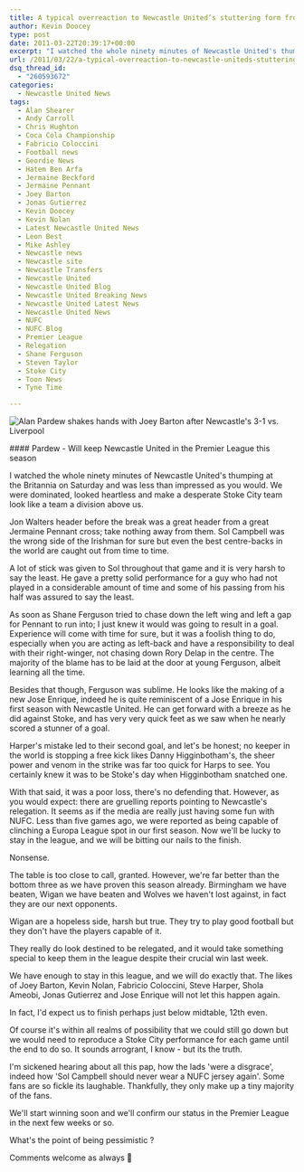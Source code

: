 ```yaml
---
title: A typical overreaction to Newcastle United’s stuttering form from the majority
author: Kevin Doocey
type: post
date: 2011-03-22T20:39:17+00:00
excerpt: "I watched the whole ninety minutes of Newcastle United's thumping at the Britannia on Saturday and was less than impressed as you.."
url: /2011/03/22/a-typical-overreaction-to-newcastle-uniteds-stuttering-form-from-the-majority/
dsq_thread_id:
  - "260593672"
categories:
  - Newcastle United News
tags:
  - Alan Shearer
  - Andy Carroll
  - Chris Hughton
  - Coca Cola Championship
  - Fabricio Coloccini
  - Football news
  - Geordie News
  - Hatem Ben Arfa
  - Jermaine Beckford
  - Jermaine Pennant
  - Joey Barton
  - Jonas Gutierrez
  - Kevin Doocey
  - Kevin Nolan
  - Latest Newcastle United News
  - Leon Best
  - Mike Ashley
  - Newcastle news
  - Newcastle site
  - Newcastle Transfers
  - Newcastle United
  - Newcastle United Blog
  - Newcastle United Breaking News
  - Newcastle United Latest News
  - Newcastle United News
  - NUFC
  - NUFC Blog
  - Premier League
  - Relegation
  - Shane Ferguson
  - Steven Taylor
  - Stoke City
  - Toon News
  - Tyne Time

---
```

![Alan Pardew shakes hands with Joey Barton after Newcastle's 3-1 vs. Liverpool](http://www.tynetime.com/wp-content/uploads/2011/03/Alan-Pardew-Joey-Barton.jpg "Alan_Pardew_Joey_Barton")

#### Pardew - Will keep Newcastle United in the Premier League this season

I watched the whole ninety minutes of Newcastle United's thumping at the Britannia on Saturday and was less than impressed as you would. We were dominated, looked heartless and make a desperate Stoke City team look like a team a division above us.

Jon Walters header before the break was a great header from a great Jermaine Pennant cross; take nothing away from them. Sol Campbell was  the wrong side of the Irishman for sure but even the best centre-backs in the world are caught out from time to time.

A lot of stick was given to Sol throughout that game and it is very harsh to say the least. He gave a pretty solid performance for a guy who had not played in a considerable amount of time and some of his passing from his half was assured to say the least.

As soon as Shane Ferguson tried to chase down the left wing and left a gap for Pennant to run into; I just knew it would was going to result in a goal. Experience will come with time for sure, but it was a foolish thing to do, especially when you are acting as left-back and have a responsibility to deal with their right-winger, not chasing down Rory Delap in the centre. The majority of the blame has to be laid at the door at young Ferguson, albeit learning all the time.

Besides that though, Ferguson was sublime. He looks like the making of a new Jose Enrique, indeed he is quite reminiscent of a Jose Enrique in his first season with Newcastle United. He can get forward with a breeze as he did against Stoke, and has very very quick feet as we saw when he nearly scored a stunner of a goal.

Harper's mistake led to their second goal, and let's be honest; no keeper in the world is stopping a free kick likes Danny Higginbotham's, the sheer power and venom in the strike was far too quick for Harps to see. You certainly knew it was to be Stoke's day when Higginbotham snatched one.

With that said, it was a poor loss, there's no defending that. However, as you would expect: there are gruelling reports pointing to Newcastle's relegation. It seems as if the media are really just having some fun with NUFC. Less than five games ago, we were reported as being capable of clinching a Europa League spot in our first season. Now we'll be lucky to stay in the league, and we will be bitting our nails to the finish.

Nonsense.

The table is too close to call, granted. However, we're far better than the bottom three as we have proven this season already. Birmingham we have beaten, Wigan we have beaten and Wolves we haven't lost against, in fact they are our next opponents.

Wigan are a hopeless side, harsh but true. They try to play good football but they don't have the players capable of it.

They really do look destined to be relegated, and it would take something special to keep them in the league despite their crucial win last week.

We have enough to stay in this league, and we will do exactly that. The likes of Joey Barton, Kevin Nolan, Fabricio Coloccini, Steve Harper, Shola Ameobi, Jonas Gutierrez and Jose Enrique will not let this happen again.

In fact, I'd expect us to finish perhaps just below midtable, 12th even.

Of course it's within all realms of possibility that we could still go down but we would need to reproduce a Stoke City performance for each game until the end to do so. It sounds arrogrant, I know - but its the truth.

I'm sickened hearing about all this pap, how the lads 'were a disgrace', indeed how 'Sol Campbell should never wear a NUFC jersey again'. Some fans are so fickle its laughable. Thankfully, they only make up a tiny majority of the fans.

We'll start winning soon and we'll confirm our status in the Premier League in the next few weeks or so.

What's the point of being pessimistic ?

Comments welcome as always 🙂
